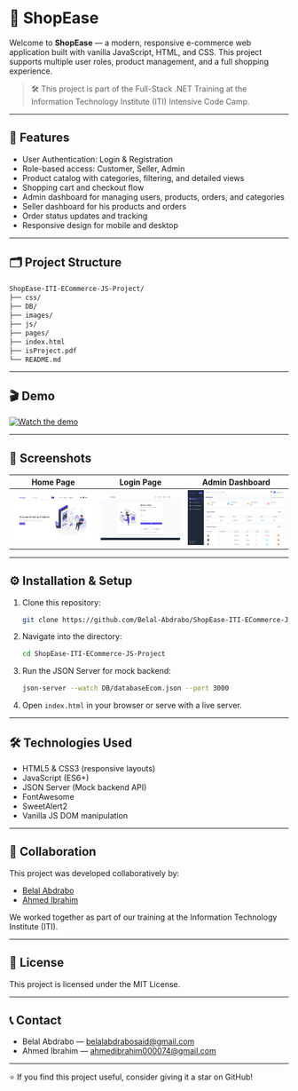 
# 🛒 ShopEase

Welcome to **ShopEase** — a modern, responsive e-commerce web application built with vanilla JavaScript, HTML, and CSS. This project supports multiple user roles, product management, and a full shopping experience.

> 🛠️ This project is part of the Full-Stack .NET Training at the Information Technology Institute (ITI) Intensive Code Camp.

---

## 🚀 Features

- User Authentication: Login & Registration  
- Role-based access: Customer, Seller, Admin  
- Product catalog with categories, filtering, and detailed views  
- Shopping cart and checkout flow  
- Admin dashboard for managing users, products, orders, and categories  
- Seller dashboard for his products and orders  
- Order status updates and tracking  
- Responsive design for mobile and desktop  

---

## 🗂️ Project Structure

```
ShopEase-ITI-ECommerce-JS-Project/
├── css/
├── DB/
├── images/
├── js/
├── pages/
├── index.html
├── isProject.pdf
└── README.md
```

---

## 🎬 Demo

[![Watch the demo](https://img.youtube.com/vi/f3k7rpkUzaQ/0.jpg)](https://www.youtube.com/watch?v=f3k7rpkUzaQ)

---

## 📸 Screenshots

| Home Page | Login Page | Admin Dashboard |
|-----------|------------|------------------|
| ![Home](images/HomePage.png) | ![Login](images/LoginScreen.png) | ![Admin](images/AdminDashboard.png) |

---

## ⚙️ Installation & Setup

1. Clone this repository:  
   ```bash
   git clone https://github.com/Belal-Abdrabo/ShopEase-ITI-ECommerce-JS-Project.git
   ```

2. Navigate into the directory:

   ```bash
   cd ShopEase-ITI-ECommerce-JS-Project
   ```

3. Run the JSON Server for mock backend:

   ```bash
   json-server --watch DB/databaseEcom.json --port 3000
   ```

4. Open `index.html` in your browser or serve with a live server.

---

## 🛠️ Technologies Used

- HTML5 & CSS3 (responsive layouts)
- JavaScript (ES6+)
- JSON Server (Mock backend API)
- FontAwesome
- SweetAlert2
- Vanilla JS DOM manipulation

---

## 👥 Collaboration

This project was developed collaboratively by:

- [Belal Abdrabo](mailto:belalabdrabosaid@gmail.com)
- [Ahmed Ibrahim](mailto:ahmedibrahim000074@gmail.com)  

We worked together as part of our training at the Information Technology Institute (ITI).

---

## 📄 License

This project is licensed under the MIT License.

---

## 📞 Contact

- Belal Abdrabo — [belalabdrabosaid@gmail.com](mailto:belalabdrabosaid@gmail.com)
- Ahmed Ibrahim — [ahmedibrahim000074@gmail.com](mailto:ahmedibrahim000074@gmail.com)  

---

⭐️ If you find this project useful, consider giving it a star on GitHub!
